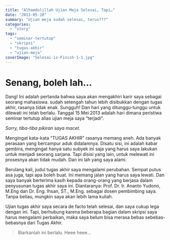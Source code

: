 ```yaml
---
title: "Alhamdulillah Ujian Meja Selesai, Tapi…"
date: "2013-05-20"
summary: "Ujian meja sudah selesai, terus???"
categories: 
  - "story"
tags: 
  - "seminar-tertutup"
  - "skripsi"
  - "tugas-akhir"
  - "ujian-meja"
coverImage: "Selesai-is-Finish-1-1.jpg"
---
```


# Senang, boleh lah…

Dang! Ini adalah pertanda bahwa saya akan mengakhiri karir saya sebagai seorang mahasiswa. sudah setengah tahun lebih disibukkan dengan tugas akhir, rasanya tidak enak. Sungguh! Dan hari yang ditunggu-tunggu untuk dilewati ini telah berlalu. Tanggal 15 Mei 2013 adalah hari dimana peristiwa seminar tertutup alias ujian meja saya “terjadi”.

_Sorry, tiba-tiba pikiran saya macet._


Mengingat kata-kata “TUGAS AKHIR” rasanya memang aneh. Ada banyak perasaan yang bercampur aduk didalamnya. Disatu sisi, ini adalah kabar gembira, mengingat hanya satu subyek ini saja yang harus saya lakukan untuk menjadi seorang sarjana. Tapi disisi yang lain, untuk melewati ini prosesnya akan tidak mudah. Dan ini lah yang saya alami.

Berulang kali, judul tugas akhir saya mengalami perubahan. Sempat putus asa juga, tapi apa boleh buat. Ini memang jalan yang harus saya lewati. Dan saya banyak berterima kasih kepada orang-orang yang berjasa dalam penyusunan tugas akhir saya ini. Diantaranya: Prof. Dr. Ir. Ananto Yudono, M.Eng dan Dr. Eng. Ihsan, ST., M.Eng. sebagai dosen pembimbing saya. Tanpa beliau, mungkin saya akan lebih lama kuliah.

Ujian tugas akhir saya secara de facto telah selesai, dan saya cukup lega dengan ini. Tapi, berhubung karena beberapa bagian dalam skripsi saya harus mengalami perbaikan, maka saya belum bisa merasa bebas sebebas-bebasnya dari Tugas Akhir.

> Biarkanlah ini berlalu. Heee heee…
